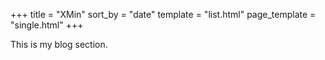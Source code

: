+++
title = "XMin"
sort_by = "date"
template = "list.html"
page_template = "single.html"
+++

This is my blog section.
